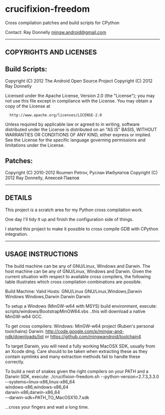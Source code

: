 crucifixion-freedom
===================

Cross compilation patches and build scripts for CPython

Contact: Ray Donnelly <mingw.android@gmail.com>

-----------------------
COPYRIGHTS AND LICENSES
-----------------------

 Build Scripts:
 --------------

 Copyright (C) 2012 The Android Open Source Project
 Copyright (C) 2012 Ray Donnelly

 Licensed under the Apache License, Version 2.0 (the "License");
 you may not use this file except in compliance with the License.
 You may obtain a copy of the License at

      http://www.apache.org/licenses/LICENSE-2.0

 Unless required by applicable law or agreed to in writing, software
 distributed under the License is distributed on an "AS IS" BASIS,
 WITHOUT WARRANTIES OR CONDITIONS OF ANY KIND, either express or implied.
 See the License for the specific language governing permissions and
 limitations under the License.


 Patches:
 --------

 Copyright (C) 2010-2012 Roumen Petrov, Руслан Ижбулатов
 Copyright (C) 2012 Ray Donnelly, Алексей Павлов

-------
DETAILS
-------

This project is a scratch area for my Python cross compilation work.

One day I'll tidy it up and finish the configuration side of things.

I started this project to make it possible to cross compile GDB with
CPython integration.

------------------
USAGE INSTRUCTIONS
------------------

The build machine can be any of GNU/Linux, Windows and Darwin. The
host machine can be any of GNU/Linux, Windows and Darwin. Given the
current situation with respect to available cross compilers, the
following table illustrates which cross compilation combinations are
possible.

Build Machine:              Valid Hosts:
GNU/Linux                   GNU/Linux,Windows,Darwin
Windows                     Windows,Darwin
Darwin                      Darwin

To setup a Windows (MinGW-w64 with MSYS) build environment, execute:
scripts/windows/BootstrapMinGW64.vbs
..this will download a native MinGW-w64 GCC.

To get cross compilers:
Windows: MinGW-w64 project (Ruben's personal toolchains)
Darwin:  http://code.google.com/p/mingw-and-ndk/downloads/list or
         https://github.com/mingwandroid/toolchain4

To target Darwin, you will need a fully working MacOSX SDK, usually
from an Xcode dmg. Care should to be taken when extracting these as
they contain symlinks and many extraction methods fail to handle
these correctly.

To build a nest of snakes given the right compilers on your PATH and
a Darwin SDK, execute:
./crucifixion-freedom.sh --python-version=2.7.3,3.3.0            \
                                --systems=linux-x86,linux-x86_64 \
                                      windows-x86,windows-x86_64 \
                                        darwin-x86,darwin-x86_64 \
                             --darwin-sdk=PATH_TO_MacOSX10.7.sdk

...cross your fingers and wait a long time.
